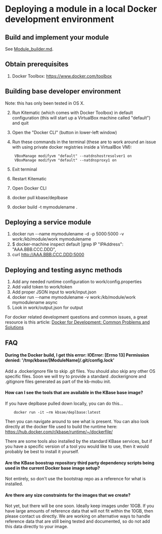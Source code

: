 # Deploying a module in a local Docker development environment

## Build and implement your module

See [Module_builder.md](Module_builder.md).

## Obtain prerequisites

1. Docker Toolbox: https://www.docker.com/toolbox

## Building base developer environment

Note: this has only been tested in OS X.

2. Run Kitematic (which comes with Docker Toolbox) in default configuration (this will start up a VirtualBox machine called "default") and quit
3. Open the "Docker CLI" (button in lower-left window)
4. Run these commands in the terminal (these are to work around an issue with using private docker registries inside a VirtualBox VM):

        VBoxManage modifyvm "default" --natdnshostresolver1 on
        VBoxManage modifyvm "default" --natdnsproxy1 on
6. Exit terminal
7. Restart Kitematic
8. Open Docker CLI
9. docker pull kbase/deplbase
10. docker build -t mymodulename .

## Deploying a service module

1. docker run --name mymodulename -d -p 5000:5000 -v work:/kb/module/work mymodulename
2. $ docker-machine inspect default |grep IP
        "IPAddress": "AAA.BBB.CCC.DDD",
2. curl http://AAA.BBB.CCC.DDD:5000

## Deploying and testing async methods

1. Add any needed runtime configuration to work/config.properties
2. Add valid token to work/token
2. Add proper JSON input to work/input.json
2. docker run --name mymodulename -v work:/kb/module/work mymodulename async
3. Look in work/output.json for output

For docker related development questions and common issues, a great resource is this article: [Docker for Development: Common Problems and Solutions](https://medium.com/@rdsubhas/docker-for-development-common-problems-and-solutions-95b25cae41eb?_tmc=Diy2bNEQqG5t8sSbcMW6T5Us4KCmgsInjBviObh0atg&mkt_tok=3RkMMJWWfF9wsRonuqTMZKXonjHpfsX57u8lXqCzlMI%2F0ER3fOvrPUfGjI4AS8VqI%2BSLDwEYGJlv6SgFQ7LMMaZq1rgMXBk%3D#.pwg4oa1ew)


## FAQ

#### During the Docker build, I get this error: IOError: [Errno 13] Permission denied: '/tmp/kbase/[ModuleName]/.git/config.lock'

Add a .dockerignore file to skip .git files.  You should also skip any other OS specific files.  Soon we will try to provide a standard .dockerignore and .gitignore files generated as part of the kb-mobu init.

####  How can I see the tools that are available in the KBase base image?

If you have deplbase pulled down locally, you can do this...

        docker run -it —rm kbsae/deplbase:latest
        
Then you can navigate around to see what is present.  You can also look directly at the docker file used to build the runtime here: https://hub.docker.com/r/kbase/runtime/~/dockerfile/

There are some tools also installed by the standard KBase services, but if you have a specific version of a tool you would like to use, then it would probably be best to install it yourself.

#### Are the KBase boostrap repository third party dependency scripts being used in the current Docker base image setup?

Not entirely, so don't use the bootstrap repo as a reference for what is installed.

#### Are there any size constraints for the images that we create?

Not yet, but there will be one soon.  Ideally keep images under 10GB.  If you have large amounts of reference data that will not fit within the 10GB, then please contact us directly.  We are working on alternative ways to handle reference data that are still being tested and documented, so do not add this data directly to your image.
